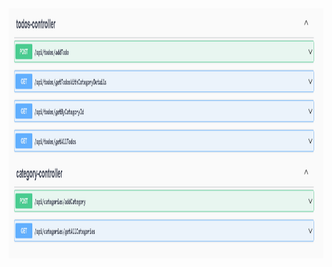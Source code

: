 <img src="https://github.com/Bugrakaraahmetoglu/Todos-SpringBoot-PostgreSQL/blob/main/images/todos_swagger.png" alt="Todos Swagger" width="600" height="400" />
